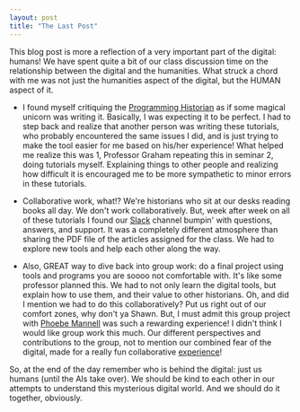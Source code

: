 ```yaml
---
layout: post 
title: "The Last Post"
---
```


This blog post is more a reflection of a very important part of the digital: humans! We have spent quite a bit of our class discussion time on the relationship between the digital and the humanities. What struck a chord with me was not just the humanities aspect of the digital, but the HUMAN aspect of it. 

- I found myself critiquing the [Programming Historian](http://programminghistorian.org/) as if some magical unicorn was writing it. Basically, I was expecting it to be perfect. I had to step back and realize that another person was writing these tutorials, who probably encountered the same issues I did, and is just trying to make the tool easier for me based on his/her experience! What helped me realize this was 1, Professor Graham repeating this in seminar 2, doing tutorials myself. Explaining things to other people and realizing how difficult it is encouraged me to be more sympathetic to minor errors in these tutorials.

- Collaborative work, what!? We're historians who sit at our desks reading books all day. We don't work collaboratively. But, week after week on all of these tutorials I found our [Slack](https://slack.com/) channel bumpin' with questions, answers, and support. It was a completely different atmosphere than sharing the PDF file of the articles assigned for the class. We had to explore new tools and help each other along the way. 


- Also, GREAT way to dive back into group work: do a final project using tools and programs you are soooo not comfortable with. It's like some professor planned this. We had to not only learn the digital tools, but explain how to use them, and their value to other historians. Oh, and did I mention we had to do this collaboratively? Put us right out of our comfort zones, why don't ya Shawn. But, I must admit this group project with [Phoebe Mannell](https://github.com/phoebemannell) was such a rewarding experience! I didn't think I would like group work this much. Our different perspectives and contributions to the group, not to mention our combined fear of the digital, made for a really fun collaborative [experience](https://github.com/elisebigley/Did-Darwin-Crib-Wallace-A-Digital-History-Mystery-Resources)!

So, at the end of the day remember who is behind the digital: just us humans (until the AIs take over). We should be kind to each other in our attempts to understand this mysterious digital world. And we should do it together, obviously.
